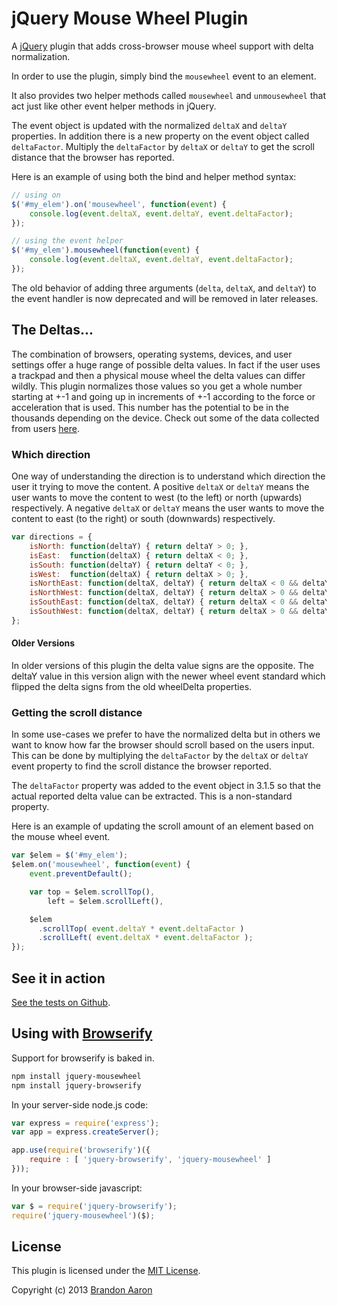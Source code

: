 # jQuery Mouse Wheel Plugin

A [jQuery](http://jquery.com/) plugin that adds cross-browser mouse wheel support with delta normalization.

In order to use the plugin, simply bind the `mousewheel` event to an element.

It also provides two helper methods called `mousewheel` and `unmousewheel`
that act just like other event helper methods in jQuery.

The event object is updated with the normalized `deltaX` and `deltaY` properties.
In addition there is a new property on the event object called `deltaFactor`. Multiply
the `deltaFactor` by `deltaX` or `deltaY` to get the scroll distance that the browser
has reported.

Here is an example of using both the bind and helper method syntax:

```js
// using on
$('#my_elem').on('mousewheel', function(event) {
    console.log(event.deltaX, event.deltaY, event.deltaFactor);
});

// using the event helper
$('#my_elem').mousewheel(function(event) {
    console.log(event.deltaX, event.deltaY, event.deltaFactor);
});
```

The old behavior of adding three arguments (`delta`, `deltaX`, and `deltaY`) to the
event handler is now deprecated and will be removed in later releases.

## The Deltas...

The combination of browsers, operating systems, devices, and user settings offer a huge range of possible delta values.
In fact if the user uses a trackpad and then a physical mouse wheel the delta values can differ wildly. This plugin
normalizes those values so you get a whole number starting at +-1 and going up in increments of +-1 according to the
force or acceleration that is used. This number has the potential to be in the thousands depending on the device.
Check out some of the data collected from users [here](http://mousewheeldatacollector.herokuapp.com/).

### Which direction

One way of understanding the direction is to understand which direction the user it trying to move the content.
A positive `deltaX` or `deltaY` means the user wants to move the content to west (to the left) or north (upwards) respectively.
A negative `deltaX` or `deltaY` means the user wants to move the content to east (to the right) or south (downwards) respectively.

```js
var directions = {
    isNorth: function(deltaY) { return deltaY > 0; },
    isEast:  function(deltaX) { return deltaX < 0; },
    isSouth: function(deltaY) { return deltaY < 0; },
    isWest:  function(deltaX) { return deltaX > 0; },
    isNorthEast: function(deltaX, deltaY) { return deltaX < 0 && deltaY > 0; },
    isNorthWest: function(deltaX, deltaY) { return deltaX > 0 && deltaY > 0; },
    isSouthEast: function(deltaX, deltaY) { return deltaX < 0 && deltaY < 0; },
    isSouthWest: function(deltaX, deltaY) { return deltaX > 0 && deltaY < 0; }
};
```

#### Older Versions

In older versions of this plugin the delta value signs are the opposite. The deltaY value in this version align with
the newer wheel event standard which flipped the delta signs from the old wheelDelta properties.

### Getting the scroll distance

In some use-cases we prefer to have the normalized delta but in others we want to know how far the browser should
scroll based on the users input. This can be done by multiplying the `deltaFactor` by the `deltaX` or `deltaY`
event property to find the scroll distance the browser reported.

The `deltaFactor` property was added to the event object in 3.1.5 so that the actual reported delta value can be
extracted. This is a non-standard property.

Here is an example of updating the scroll amount of an element based on the mouse wheel event.

```js
var $elem = $('#my_elem');
$elem.on('mousewheel', function(event) {
    event.preventDefault();

    var top = $elem.scrollTop(),
        left = $elem.scrollLeft(),

    $elem
      .scrollTop( event.deltaY * event.deltaFactor )
      .scrollLeft( event.deltaX * event.deltaFactor );
});
```

## See it in action
[See the tests on Github](http://brandonaaron.github.io/jquery-mousewheel/test).

## Using with [Browserify](http://browserify.org)

Support for browserify is baked in.

```bash
npm install jquery-mousewheel
npm install jquery-browserify
```

In your server-side node.js code:

```js
var express = require('express');
var app = express.createServer();

app.use(require('browserify')({
    require : [ 'jquery-browserify', 'jquery-mousewheel' ]
}));
```

In your browser-side javascript:

```js
var $ = require('jquery-browserify');
require('jquery-mousewheel')($);
```

## License

This plugin is licensed under the [MIT License](LICENSE.txt).

Copyright (c) 2013 [Brandon Aaron](http://brandon.aaron.sh)
